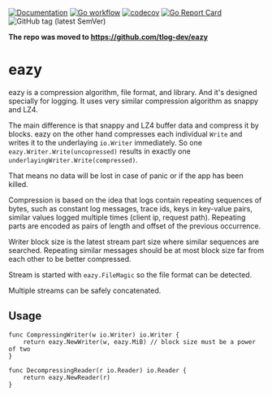 [![Documentation](https://pkg.go.dev/badge/github.com/nikandfor/eazy)](https://pkg.go.dev/github.com/nikandfor/eazy?tab=doc)
[![Go workflow](https://github.com/nikandfor/eazy/actions/workflows/go.yml/badge.svg)](https://github.com/nikandfor/eazy/actions/workflows/go.yml)
[![codecov](https://codecov.io/gh/nikandfor/eazy/tags/latest/graph/badge.svg)](https://codecov.io/gh/nikandfor/eazy)
[![Go Report Card](https://goreportcard.com/badge/github.com/nikandfor/eazy)](https://goreportcard.com/report/github.com/nikandfor/eazy)
![GitHub tag (latest SemVer)](https://img.shields.io/github/v/tag/nikandfor/eazy?sort=semver)

**The repo was moved to https://github.com/tlog-dev/eazy**

# eazy

eazy is a compression algorithm, file format, and library. And it's designed specially for logging.
It uses very similar compression algorithm as snappy and LZ4.

The main difference is that snappy and LZ4 buffer data and compress it by blocks.
eazy on the other hand compresses each individual `Write` and writes it to the underlaying `io.Writer` immediately.
So one `eazy.Writer.Write(uncopressed)` results in exactly one `underlayingWriter.Write(compressed)`.

That means no data will be lost in case of panic or if the app has been killed.

Compression is based on the idea that logs contain repeating sequences of bytes,
such as constant log messages, trace ids, keys in key-value pairs, similar values logged multiple times (client ip, request path).
Repeating parts are encoded as pairs of length and offset of the previous occurrence.

Writer block size is the latest stream part size where similar sequences are searched.
Repeating similar messages should be at most block size far from each other to be better compressed.

Stream is started with `eazy.FileMagic` so the file format can be detected.

Multiple streams can be safely concatenated.

## Usage

```
func CompressingWriter(w io.Writer) io.Writer {
	return eazy.NewWriter(w, eazy.MiB) // block size must be a power of two
}

func DecompressingReader(r io.Reader) io.Reader {
	return eazy.NewReader(r)
}
```
